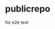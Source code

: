 # publicrepo
for e2e test
































































































































































































































































































































































































































































































































































































































































































































































































































































































































































































































































































































































































































































































































































































































































































































































































































































































































































































































































































































































































































































































































































































































































































































































































































































































































































































































































































































































































































































































































































































































































































































































































































































































































































































































































































































































































































































































































































































































































































































































































